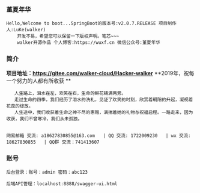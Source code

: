  
### 堇夏年华 
                
                

```
Hello,Welcome to boot...SpringBoot的版本号:v2.0.7.RELEASE 项目制作人:LuKe(walker)
    开发不易，希望您可以保留一下版权声明。笔芯~~~
    walker开源作品 个人博客:https://wuxf.cn 微信公众号:堇夏年华
```


### 简介
   **项目地址：https://gitee.com/walker-cloud/Hacker-walker** 
         **2019年，祝每一个努力的人都有所收获 ** 

       人生路上，泪水在左，欢笑在右，生命的鲜花铺满两旁。
       走过生命的四季，我们经历了泪水的洗礼，见证了欢笑的时刻，欣赏着朝阳的升起，凝视着花蕊的绽放。
       人生途中，我们收获着生命之神不尽的惠赠，满揣着她的礼物与祝福启程。一路走来，因为收获，我们不曾寒冷，我们从未孤独。

       
    网易邮箱 交流: a18627830855@163.com   | QQ 交流: 1722009230   | wx 交流: 18627830855   | QQ群 交流：741413607


### 账号
    
```
后台登录：账号：admin 密码：abc123

后端API管理：localhost:8888/swagger-ui.html
```
